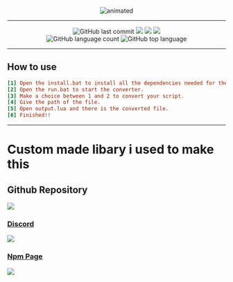 <!-- # Fivem-Script-Converter-CLI
This is a command line interface version of the Fivem Script Converter -->
<!-- <h2 align="center">
  ![](https://i.imgur.com/4iH7Wkm.gif)
</h2> -->
<p align="center">
  <img src="https://i.imgur.com/4iH7Wkm.gif" alt="animated" />
</p>

---

<p align="center">
  <img alt="GitHub last commit" src="https://img.shields.io/github/last-commit/AmpedScripts/Fivem-Script-Converter-CLI">
  <img src="https://img.shields.io/github/issues/AmpedScripts/Fivem-Script-Converter-CLI">
  <img src="https://img.shields.io/github/issues-closed-raw/AmpedScripts/Fivem-Script-Converter-CLI">
  <img src="https://img.shields.io/github/issues-pr-closed-raw/AmpedScripts/Fivem-Script-Converter-CLI">
  </br>
  <img alt="GitHub language count" src="https://img.shields.io/github/languages/count/AmpedScripts/Fivem-Script-Converter-CLI">
  <img alt="GitHub top language" src="https://img.shields.io/github/languages/top/AmpedScripts/Fivem-Script-Converter-CLI">
  </br>
</p>

---

## How to use
```ini
[1] Open the install.bat to install all the dependencies needed for the CLI.
[2] Open the run.bat to start the converter.
[3] Make a choice between 1 and 2 to convert your script.
[4] Give the path of the file.
[5] Open output.lua and there is the converted file.
[6] Finished!!
```

---

# Custom made libary i used to make this

## Github Repository 
<a href="https://github.com/AmpedScripts/Fivem-Script-Converter" target="blank"><img src="https://img.shields.io/badge/GitHub-100000?style=for-the-badge&logo=github&logoColor=white"/>

### Discord
<a href="https://discord.com/users/670792646494650408" target="blank"><img src="https://img.shields.io/badge/Discord-100000?style=for-the-badge&logo=discord&logoColor=white"/>

### Npm Page
<a href="https://www.npmjs.com/package/fivem-script-converter" target="blank"><img src="https://img.shields.io/badge/Npm-100000?style=for-the-badge&logo=npm&logoColor=white"/>

